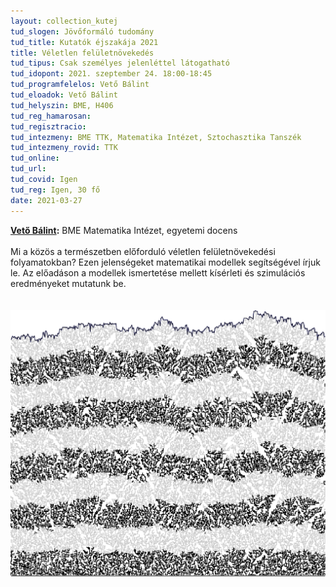 ```yaml
---
layout: collection_kutej
tud_slogen: Jövőformáló tudomány
tud_title: Kutatók éjszakája 2021
title: Véletlen felületnövekedés
tud_tipus: Csak személyes jelenléttel látogatható
tud_idopont: 2021. szeptember 24. 18:00-18:45
tud_programfelelos: Vető Bálint
tud_eloadok: Vető Bálint
tud_helyszin: BME, H406
tud_reg_hamarosan:
tud_regisztracio:
tud_intezmeny: BME TTK, Matematika Intézet, Sztochasztika Tanszék
tud_intezmeny_rovid: TTK
tud_online:
tud_url:
tud_covid: Igen
tud_reg: Igen, 30 fő
date: 2021-03-27
---
```


<b><a href="https://math.bme.hu/~vetob/" target="_blank">Vető Bálint</a>:</b> BME Matematika Intézet, egyetemi docens
<br><br>
Mi a közös a természetben előforduló véletlen felületnövekedési folyamatokban? Ezen jelenségeket matematikai modellek segítségével írjuk le. Az előadáson a modellek ismertetése mellett kísérleti és szimulációs eredményeket mutatunk be.     
<br><br>
<img src="images/veletlen_feluletnovekedes.png" max-width="500" class="center">
